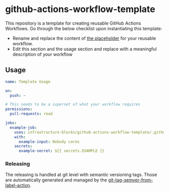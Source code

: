 # github-actions-workflow-template

This repository is a template for creating reusable GitHub Actions Workflows. Go through the below checklist
upon instantiating this template:
- Rename and replace the content of [the placeholder](.github/workflows/reusable-workflow.yaml) for your reusable workflow.
- Edit this section and the usage section and replace with a meaningful description of your workflow

## Usage

```yaml
name: Template Usage

on:
  push: ~

# This needs to be a superset of what your workflow requires
permissions:
  pull-requests: read

jobs:
  example-job:
    uses: infrastructure-blocks/github-actions-workflow-template/.github/workflows/reusable-workflow.yml@v1
    with:
      example-input: Nobody cares
    secrets:
      example-secret: ${{ secrets.EXAMPLE }}
```

### Releasing

The releasing is handled at git level with semantic versioning tags. Those are automatically generated and managed
by the [git-tag-semver-from-label-action](https://github.com/infrastructure-blocks/git-tag-semver-from-label-action).
